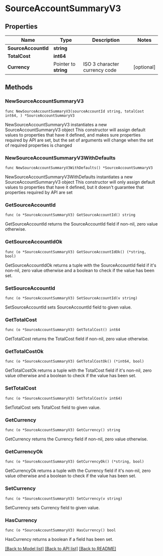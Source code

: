 # SourceAccountSummaryV3

## Properties

Name | Type | Description | Notes
------------ | ------------- | ------------- | -------------
**SourceAccountId** | **string** |  | 
**TotalCost** | **int64** |  | 
**Currency** | Pointer to **string** | ISO 3 character currency code | [optional] 

## Methods

### NewSourceAccountSummaryV3

`func NewSourceAccountSummaryV3(sourceAccountId string, totalCost int64, ) *SourceAccountSummaryV3`

NewSourceAccountSummaryV3 instantiates a new SourceAccountSummaryV3 object
This constructor will assign default values to properties that have it defined,
and makes sure properties required by API are set, but the set of arguments
will change when the set of required properties is changed

### NewSourceAccountSummaryV3WithDefaults

`func NewSourceAccountSummaryV3WithDefaults() *SourceAccountSummaryV3`

NewSourceAccountSummaryV3WithDefaults instantiates a new SourceAccountSummaryV3 object
This constructor will only assign default values to properties that have it defined,
but it doesn't guarantee that properties required by API are set

### GetSourceAccountId

`func (o *SourceAccountSummaryV3) GetSourceAccountId() string`

GetSourceAccountId returns the SourceAccountId field if non-nil, zero value otherwise.

### GetSourceAccountIdOk

`func (o *SourceAccountSummaryV3) GetSourceAccountIdOk() (*string, bool)`

GetSourceAccountIdOk returns a tuple with the SourceAccountId field if it's non-nil, zero value otherwise
and a boolean to check if the value has been set.

### SetSourceAccountId

`func (o *SourceAccountSummaryV3) SetSourceAccountId(v string)`

SetSourceAccountId sets SourceAccountId field to given value.


### GetTotalCost

`func (o *SourceAccountSummaryV3) GetTotalCost() int64`

GetTotalCost returns the TotalCost field if non-nil, zero value otherwise.

### GetTotalCostOk

`func (o *SourceAccountSummaryV3) GetTotalCostOk() (*int64, bool)`

GetTotalCostOk returns a tuple with the TotalCost field if it's non-nil, zero value otherwise
and a boolean to check if the value has been set.

### SetTotalCost

`func (o *SourceAccountSummaryV3) SetTotalCost(v int64)`

SetTotalCost sets TotalCost field to given value.


### GetCurrency

`func (o *SourceAccountSummaryV3) GetCurrency() string`

GetCurrency returns the Currency field if non-nil, zero value otherwise.

### GetCurrencyOk

`func (o *SourceAccountSummaryV3) GetCurrencyOk() (*string, bool)`

GetCurrencyOk returns a tuple with the Currency field if it's non-nil, zero value otherwise
and a boolean to check if the value has been set.

### SetCurrency

`func (o *SourceAccountSummaryV3) SetCurrency(v string)`

SetCurrency sets Currency field to given value.

### HasCurrency

`func (o *SourceAccountSummaryV3) HasCurrency() bool`

HasCurrency returns a boolean if a field has been set.


[[Back to Model list]](../README.md#documentation-for-models) [[Back to API list]](../README.md#documentation-for-api-endpoints) [[Back to README]](../README.md)


